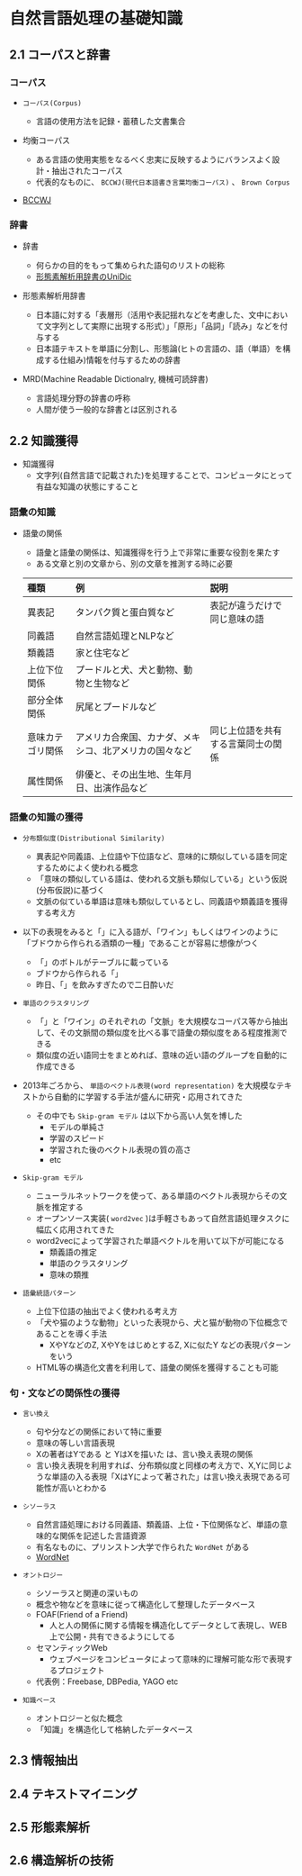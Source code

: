 # 自然言語処理の基礎知識

## 2.1 コーパスと辞書

### コーパス

* `コーパス(Corpus)`
  * 言語の使用方法を記録・蓄積した文書集合

* 均衡コーパス
  * ある言語の使用実態をなるべく忠実に反映するようにバランスよく設計・抽出されたコーパス
  * 代表的なものに、 `BCCWJ(現代日本語書き言葉均衡コーパス)` 、 `Brown Corpus`

* [BCCWJ](http://www.ninjal.ac.jp/corpus_center/bccwj/)

### 辞書

* 辞書
  * 何らかの目的をもって集められた語句のリストの総称
  * [形態素解析用辞書のUniDic](http://sourceforge.jp/projects/unidic/)

* 形態素解析用辞書
  * 日本語に対する「表層形（活用や表記揺れなどを考慮した、文中において文字列として実際に出現する形式）」「原形」「品詞」「読み」などを付与する
  * 日本語テキストを単語に分割し、形態論(ヒトの言語の、語（単語）を構成する仕組み)情報を付与するための辞書

* MRD(Machine Readable Dictionalry, 機械可読辞書)
  * 言語処理分野の辞書の呼称
  * 人間が使う一般的な辞書とは区別される

## 2.2 知識獲得

* 知識獲得
  * 文字列(自然言語で記載された)を処理することで、コンピュータにとって有益な知識の状態にすること

### 語彙の知識

* 語彙の関係
  * 語彙と語彙の関係は、知識獲得を行う上で非常に重要な役割を果たす
  * ある文章と別の文章から、別の文章を推測する時に必要

  |種類|例|説明|
  |:--|:--|:--|
  |異表記|タンパク質と蛋白質など|表記が違うだけで同じ意味の語|
  |同義語|自然言語処理とNLPなど||
  |類義語|家と住宅など||
  |上位下位関係|プードルと犬、犬と動物、動物と生物など||
  |部分全体関係|尻尾とプードルなど||
  |意味カテゴリ関係|アメリカ合衆国、カナダ、メキシコ、北アメリカの国々など|同じ上位語を共有する言葉同士の関係|
  |属性関係|俳優と、その出生地、生年月日、出演作品など||

### 語彙の知識の獲得

* `分布類似度(Distributional Similarity)`
  * 異表記や同義語、上位語や下位語など、意味的に類似している語を同定するためによく使われる概念
  * 「意味の類似している語は、使われる文脈も類似している」という仮説(分布仮説)に基づく
  * 文脈の似ている単語は意味も類似しているとし、同義語や類義語を獲得する考え方

* 以下の表現をみると「」に入る語が、「ワイン」もしくはワインのように「ブドウから作られる酒類の一種」であることが容易に想像がつく
  * 「」のボトルがテーブルに載っている
  * ブドウから作られる「」
  * 昨日、「」を飲みすぎたので二日酔いだ

* `単語のクラスタリング`
  * 「」と「ワイン」のそれぞれの「文脈」を大規模なコーパス等から抽出して、その文脈間の類似度を比べる事で語彙の類似度をある程度推測できる
  * 類似度の近い語同士をまとめれば、意味の近い語のグループを自動的に作成できる

* 2013年ごろから、 `単語のベクトル表現(word representation)` を大規模なテキストから自動的に学習する手法が盛んに研究・応用されてきた
  * その中でも `Skip-gram モデル` は以下から高い人気を博した
    * モデルの単純さ
    * 学習のスピード
    * 学習された後のベクトル表現の質の高さ
    * etc

* `Skip-gram モデル`
  * ニューラルネットワークを使って、ある単語のベクトル表現からその文脈を推定する
  * オープンソース実装( `word2vec` )は手軽さもあって自然言語処理タスクに幅広く応用されてきた
  * word2vecによって学習された単語ベクトルを用いて以下が可能になる
    * 類義語の推定
    * 単語のクラスタリング
    * 意味の類推

* `語彙統語パターン`
  * 上位下位語の抽出でよく使われる考え方
  * 「犬や猫のような動物」といった表現から、犬と猫が動物の下位概念であることを導く手法
    * XやYなどのZ, XやYをはじめとするZ, Xに似たY などの表現パターンをいう
  * HTML等の構造化文書を利用して、語彙の関係を獲得することも可能

### 句・文などの関係性の獲得

* `言い換え`
  * 句や分などの関係において特に重要
  * 意味の等しい言語表現
  * Xの著者はYである と YはXを描いた は、言い換え表現の関係
  * 言い換え表現を利用すれば、分布類似度と同様の考え方で、X,Yに同じような単語の入る表現「XはYによって著された」は言い換え表現である可能性が高いとわかる

* `シソーラス`
  * 自然言語処理における同義語、類義語、上位・下位関係など、単語の意味的な関係を記述した言語資源
  * 有名なものに、プリンストン大学で作られた `WordNet` がある
  * [WordNet](http://www.cs.princeton.edu/courses/archive/spr09/cos226/assignments/wordnet.html)

* `オントロジー`
  * シソーラスと関連の深いもの
  * 概念や物などを意味に従って構造化して整理したデータベース
  * FOAF(Friend of a Friend)
    * 人と人の関係に関する情報を構造化してデータとして表現し、WEB上で公開・共有できるようにしてる
  * セマンティックWeb
    * ウェブページをコンピュータによって意味的に理解可能な形で表現するプロジェクト
  * 代表例：Freebase, DBPedia, YAGO etc

* `知識ベース`
  * オントロジーと似た概念
  * 「知識」を構造化して格納したデータベース

## 2.3 情報抽出

## 2.4 テキストマイニング

## 2.5 形態素解析

## 2.6 構造解析の技術